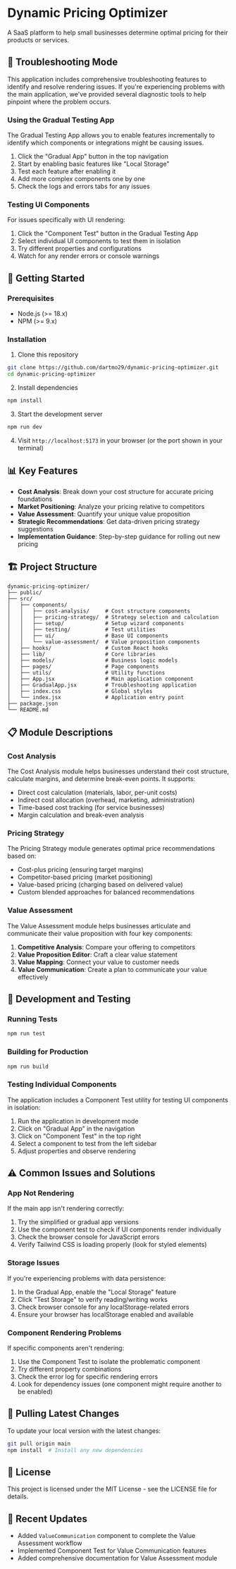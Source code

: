# Dynamic Pricing Optimizer

A SaaS platform to help small businesses determine optimal pricing for their products or services.

## 🔧 Troubleshooting Mode

This application includes comprehensive troubleshooting features to identify and resolve rendering issues. If you're experiencing problems with the main application, we've provided several diagnostic tools to help pinpoint where the problem occurs.

### Using the Gradual Testing App

The Gradual Testing App allows you to enable features incrementally to identify which components or integrations might be causing issues.

1. Click the "Gradual App" button in the top navigation
2. Start by enabling basic features like "Local Storage"
3. Test each feature after enabling it
4. Add more complex components one by one
5. Check the logs and errors tabs for any issues

### Testing UI Components

For issues specifically with UI rendering:

1. Click the "Component Test" button in the Gradual Testing App
2. Select individual UI components to test them in isolation
3. Try different properties and configurations
4. Watch for any render errors or console warnings

## 🚀 Getting Started

### Prerequisites

- Node.js (>= 18.x)
- NPM (>= 9.x)

### Installation

1. Clone this repository
```bash
git clone https://github.com/dartmo29/dynamic-pricing-optimizer.git
cd dynamic-pricing-optimizer
```

2. Install dependencies
```bash
npm install
```

3. Start the development server
```bash
npm run dev
```

4. Visit `http://localhost:5173` in your browser (or the port shown in your terminal)

## 📊 Key Features

- **Cost Analysis**: Break down your cost structure for accurate pricing foundations
- **Market Positioning**: Analyze your pricing relative to competitors
- **Value Assessment**: Quantify your unique value proposition
- **Strategic Recommendations**: Get data-driven pricing strategy suggestions
- **Implementation Guidance**: Step-by-step guidance for rolling out new pricing

## 🏗️ Project Structure

```
dynamic-pricing-optimizer/
├── public/
├── src/
│   ├── components/
│   │   ├── cost-analysis/     # Cost structure components
│   │   ├── pricing-strategy/  # Strategy selection and calculation
│   │   ├── setup/             # Setup wizard components
│   │   ├── testing/           # Test utilities
│   │   ├── ui/                # Base UI components
│   │   └── value-assessment/  # Value proposition components
│   ├── hooks/                 # Custom React hooks
│   ├── lib/                   # Core libraries
│   ├── models/                # Business logic models
│   ├── pages/                 # Page components
│   ├── utils/                 # Utility functions
│   ├── App.jsx                # Main application component
│   ├── GradualApp.jsx         # Troubleshooting application
│   ├── index.css              # Global styles
│   └── index.jsx              # Application entry point
├── package.json
└── README.md
```

## 📋 Module Descriptions

### Cost Analysis
The Cost Analysis module helps businesses understand their cost structure, calculate margins, and determine break-even points. It supports:
- Direct cost calculation (materials, labor, per-unit costs)
- Indirect cost allocation (overhead, marketing, administration)
- Time-based cost tracking (for service businesses)
- Margin calculation and break-even analysis

### Pricing Strategy
The Pricing Strategy module generates optimal price recommendations based on:
- Cost-plus pricing (ensuring target margins)
- Competitor-based pricing (market positioning)
- Value-based pricing (charging based on delivered value)
- Custom blended approaches for balanced recommendations

### Value Assessment
The Value Assessment module helps businesses articulate and communicate their value proposition with four key components:
1. **Competitive Analysis**: Compare your offering to competitors
2. **Value Proposition Editor**: Craft a clear value statement
3. **Value Mapping**: Connect your value to customer needs
4. **Value Communication**: Create a plan to communicate your value effectively

## 🧪 Development and Testing

### Running Tests

```bash
npm run test
```

### Building for Production

```bash
npm run build
```

### Testing Individual Components

The application includes a Component Test utility for testing UI components in isolation:

1. Run the application in development mode
2. Click on "Gradual App" in the navigation
3. Click on "Component Test" in the top right
4. Select a component to test from the left sidebar
5. Adjust properties and observe rendering

## ⚠️ Common Issues and Solutions

### App Not Rendering

If the main app isn't rendering correctly:

1. Try the simplified or gradual app versions
2. Use the component test to check if UI components render individually
3. Check the browser console for JavaScript errors
4. Verify Tailwind CSS is loading properly (look for styled elements)

### Storage Issues

If you're experiencing problems with data persistence:

1. In the Gradual App, enable the "Local Storage" feature
2. Click "Test Storage" to verify reading/writing works
3. Check browser console for any localStorage-related errors
4. Ensure your browser has localStorage enabled and available

### Component Rendering Problems

If specific components aren't rendering:

1. Use the Component Test to isolate the problematic component
2. Try different property combinations
3. Check the error log for specific rendering errors
4. Look for dependency issues (one component might require another to be enabled)

## 🔄 Pulling Latest Changes

To update your local version with the latest changes:

```bash
git pull origin main
npm install  # Install any new dependencies
```

## 📝 License

This project is licensed under the MIT License - see the LICENSE file for details.

## 📅 Recent Updates

- Added `ValueCommunication` component to complete the Value Assessment workflow
- Implemented Component Test for Value Communication features
- Added comprehensive documentation for Value Assessment module